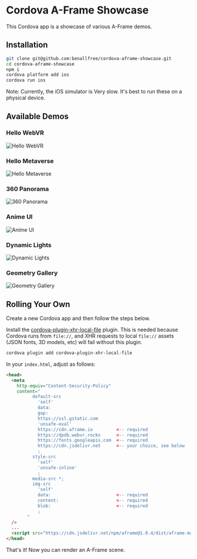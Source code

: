 # Cordova A-Frame Showcase

This Cordova app is a showcase of various A-Frame demos.

## Installation

```bash
git clone git@github.com:benallfree/cordova-aframe-showcase.git
cd cordova-aframe-showcase
npm i
cordova platform add ios
cordova run ios
```

Note: Currently, the iOS simulator is Very slow. It's best to run these on a physical device.

## Available Demos

### Hello WebVR

![Hello WebVR](https://raw.githubusercontent.com/benallfree/cordova-aframe-showcase/master/samples/hello-webvr.gif)

### Hello Metaverse

![Hello Metaverse](https://raw.githubusercontent.com/benallfree/cordova-aframe-showcase/master/samples/hello-metaverse.gif)

### 360 Panorama

![360 Panorama](https://raw.githubusercontent.com/benallfree/cordova-aframe-showcase/master/samples/360pano.gif)

### Anime UI

![Anime UI](https://raw.githubusercontent.com/benallfree/cordova-aframe-showcase/master/samples/anime-ui.gif)

### Dynamic Lights

![Dynamic Lights](https://raw.githubusercontent.com/benallfree/cordova-aframe-showcase/master/samples/dynamic-lights.gif)

### Geometry Gallery

![Geometry Gallery](https://raw.githubusercontent.com/benallfree/cordova-aframe-showcase/master/samples/gallery.gif)

## Rolling Your Own

Create a new Cordova app and then follow the steps below.

Install the [cordova-plugin-xhr-local-file](https://github.com/benallfree/cordova-plugin-xhr-local-file) plugin. This is needed because
Cordova runs from `file://`, and XHR requests to local `file://` assets (JSON fonts, 3D models, etc) will fail without this plugin.

```bash
cordova plugin add cordova-plugin-xhr-local-file
```

In your `index.html`, adjust as follows:

```html
<head>
  <meta
    http-equiv="Content-Security-Policy"
    content="
          default-src 
            'self' 
            data: 
            gap: 
            https://ssl.gstatic.com 
            'unsafe-eval' 
            https://cdn.aframe.io         <-- required
            https://dpdb.webvr.rocks      <-- required
            https://fonts.googleapis.com  <-- required
            https://cdn.jsdelivr.net      <-- your choice, see below
            ; 
          style-src 
            'self' 
            'unsafe-inline'
            ; 
          media-src *; 
          img-src 
            'self' 
            data:                         <-- required
            content:                      <-- required
            blob:                         <-- required
            ;
        "
  />
  ...
  <script src="https://cdn.jsdelivr.net/npm/aframe@1.0.4/dist/aframe-master.min.js"></script>
</head>
```

That's it! Now you can render an A-Frame scene.
